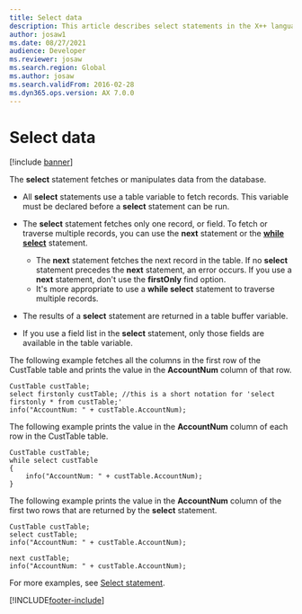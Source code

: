 ```yaml
---
title: Select data
description: This article describes select statements in the X++ language.
author: josaw1
ms.date: 08/27/2021
audience: Developer
ms.reviewer: josaw
ms.search.region: Global
ms.author: josaw
ms.search.validFrom: 2016-02-28
ms.dyn365.ops.version: AX 7.0.0
---
```


# Select data

[!include [banner](../../includes/banner.md)]

The **select** statement fetches or manipulates data from the database.

+ All **select** statements use a table variable to fetch records. This variable must be declared before a **select** statement can be run.
+ The **select** statement fetches only one record, or field. To fetch or traverse multiple records, you can use the **next** statement or the **[while select](xpp-while-select.md)** statement.

    + The **next** statement fetches the next record in the table. If no **select** statement precedes the **next** statement, an error occurs. If you use a **next** statement, don't use the **firstOnly** find option.
    + It's more appropriate to use a **while select** statement to traverse multiple records.

+ The results of a **select** statement are returned in a table buffer variable.
+ If you use a field list in the **select** statement, only those fields are available in the table variable.

The following example fetches all the columns in the first row of the CustTable table and prints the value in the **AccountNum** column of that row.

```xpp
CustTable custTable;
select firstonly custTable; //this is a short notation for 'select firstonly * from custTable;'  
info("AccountNum: " + custTable.AccountNum);
```

The following example prints the value in the **AccountNum** column of each row in the CustTable table.

```xpp
CustTable custTable;
while select custTable
{
    info("AccountNum: " + custTable.AccountNum);
}
```

The following example prints the value in the **AccountNum** column of the first two rows that are returned by the **select** statement.

```xpp
CustTable custTable;
select custTable;
info("AccountNum: " + custTable.AccountNum);

next custTable;
info("AccountNum: " + custTable.AccountNum);
```

For more examples, see [Select statement](xpp-select-statement.md).

[!INCLUDE[footer-include](../../../../includes/footer-banner.md)]
